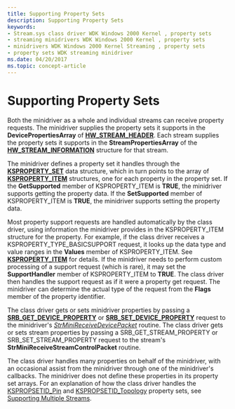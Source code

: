 ```yaml
---
title: Supporting Property Sets
description: Supporting Property Sets
keywords:
- Stream.sys class driver WDK Windows 2000 Kernel , property sets
- streaming minidrivers WDK Windows 2000 Kernel , property sets
- minidrivers WDK Windows 2000 Kernel Streaming , property sets
- property sets WDK streaming minidriver
ms.date: 04/20/2017
ms.topic: concept-article
---
```


# Supporting Property Sets





Both the minidriver as a whole and individual streams can receive property requests. The minidriver supplies the property sets it supports in the **DevicePropertiesArray** of [**HW\_STREAM\_HEADER**](/windows-hardware/drivers/ddi/strmini/ns-strmini-_hw_stream_header). Each stream supplies the property sets it supports in the **StreamPropertiesArray** of the [**HW\_STREAM\_INFORMATION**](/windows-hardware/drivers/ddi/strmini/ns-strmini-_hw_stream_information) structure for that stream.

The minidriver defines a property set it handles through the [**KSPROPERTY\_SET**](/windows-hardware/drivers/ddi/ks/ns-ks-ksproperty_set) data structure, which in turn points to the array of [**KSPROPERTY\_ITEM**](/windows-hardware/drivers/ddi/ks/ns-ks-ksproperty_item) structures, one for each property in the property set. If the **GetSupported** member of KSPROPERTY\_ITEM is **TRUE**, the minidriver supports getting the property data. If the **SetSupported** member of KSPROPERTY\_ITEM is **TRUE**, the minidriver supports setting the property data.

Most property support requests are handled automatically by the class driver, using information the minidriver provides in the KSPROPERTY\_ITEM structure for the property. For example, if the class driver receives a KSPROPERTY\_TYPE\_BASICSUPPORT request, it looks up the data type and value ranges in the **Values** member of KSPROPERTY\_ITEM. See [**KSPROPERTY\_ITEM**](/windows-hardware/drivers/ddi/ks/ns-ks-ksproperty_item) for details. If the minidriver needs to perform custom processing of a support request (which is rare), it may set the **SupportHandler** member of KSPROPERTY\_ITEM to **TRUE**. The class driver then handles the support request as if it were a property get request. The minidriver can determine the actual type of the request from the **Flags** member of the property identifier.

The class driver gets or sets minidriver properties by passing a [**SRB\_GET\_DEVICE\_PROPERTY**](./srb-get-device-property.md) or [**SRB\_SET\_DEVICE\_PROPERTY**](./srb-set-device-property.md) request to the minidriver's [*StrMiniReceiveDevicePacket*](/windows-hardware/drivers/ddi/strmini/nc-strmini-phw_receive_device_srb) routine. The class driver gets or sets stream properties by passing a SRB\_GET\_STREAM\_PROPERTY or SRB\_SET\_STREAM\_PROPERTY request to the stream's **StrMiniReceiveStreamControlPacket** routine.

The class driver handles many properties on behalf of the minidriver, with an occasional assist from the minidriver through one of the minidriver's callbacks. The minidriver does not define these properties in its property set arrays. For an explanation of how the class driver handles the [KSPROPSETID\_Pin](./kspropsetid-pin.md) and [KSPROPSETID\_Topology](./kspropsetid-topology.md) property sets, see [Supporting Multiple Streams](supporting-multiple-streams.md).

 

